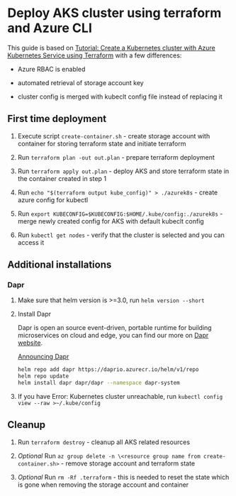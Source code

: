 # Deploy AKS cluster using terraform and Azure CLI

This guide is based on [Tutorial: Create a Kubernetes cluster with Azure Kubernetes Service using Terraform](https://docs.microsoft.com/en-us/azure/terraform/terraform-create-k8s-cluster-with-tf-and-aks) with a few differences:

* Azure RBAC is enabled

* automated retrieval of storage account key

* cluster config is merged with kubeclt config file instead of replacing it

## First time deployment

1. Execute script `create-container.sh` - create storage account with container for storing terraform state and initiate terraform

2. Run `terraform plan -out out.plan` - prepare terraform deployment

3. Run `terraform apply out.plan` - deploy AKS and store terraform state in the container created in step 1

4. Run `echo "$(terraform output kube_config)" > ./azurek8s` - create azure config for kubectl

5. Run `export KUBECONFIG=$KUBECONFIG:$HOME/.kube/config:./azurek8s` - merge newly created config for AKS with default kubeclt config

6. Run `kubectl get nodes` - verify that the cluster is selected and you can access it

## Additional installations

### Dapr

1. Make sure that helm version is >=3.0, run `helm version --short`

2. Install Dapr

    Dapr is open an source event-driven, portable runtime for building microservices on cloud and edge, you can find our more on [Dapr website](https://dapr.io/).

    [Announcing Dapr](https://cloudblogs.microsoft.com/opensource/2019/10/16/announcing-dapr-open-source-project-build-microservice-applications/)

    ```bash
    helm repo add dapr https://daprio.azurecr.io/helm/v1/repo
    helm repo update
    helm install dapr dapr/dapr --namespace dapr-system
    ```

3. If you have Error: Kubernetes cluster unreachable, run `kubectl config view --raw >~/.kube/config`

## Cleanup

1. Run `terraform destroy` - cleanup all AKS related resources

2. _Optional_ Run `az group delete -n \<resource group name from create-container.sh>` - remove storage account and terraform state

3. _Optional_ Run `rm -Rf .terraform` - this is needed to reset the state which is gone when removing the storage account and container
